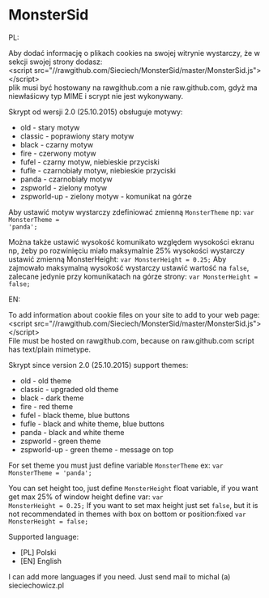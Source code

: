 MonsterSid
==========
PL:
<div>
  Aby dodać informację o plikach cookies na swojej witrynie wystarczy, że w sekcji <head> swojej strony dodasz:<br>
  &lt;script src="//rawgithub.com/Sieciech/MonsterSid/master/MonsterSid.js">&lt;/script>
</div>
plik musi być hostowany na rawgithub.com a nie raw.github.com, gdyż ma niewłaśicwy typ MIME i scrypt nie jest wykonywany.

Skrypt od wersji 2.0 (25.10.2015) obsługuje motywy:
* old - stary motyw
* classic - poprawiony stary motyw
* black - czarny motyw
* fire - czerwony motyw
* fufel - czarny motyw, niebieskie przyciski
* fufle - czarnobiały motyw, niebieskie przyciski
* panda - czarnobiały motyw
* zspworld - zielony motyw
* zspworld-up - zielony motyw - komunikat na górze

Aby ustawić motyw wystarczy zdefiniować zmienną <code>MonsterTheme</code> np:
<code>var MonsterTheme = 'panda';</code>

Można także ustawić wysokość komunikato względem wysokości ekranu np, żeby po rozwinięciu miało maksymalnie 25% wysokości wystarczy ustawić zmienną MonsterHeight:
<code>var MonsterHeight = 0.25;</code>
Aby zajmowało maksymalną wysokość wystarczy ustawić wartość na <code>false</code>, zalecane jedynie przy komunikatach na górze strony:
<code>var MonsterHeight = false;</code>


EN:
<div>
  To add information about cookie files on your site to add to your web page:<br>
  &lt;script src="//rawgithub.com/Sieciech/MonsterSid/master/MonsterSid.js">&lt;/script>
</div>
File must be hosted on rawgithub.com, because on raw.github.com script has text/plain mimetype.

Skrypt since version 2.0 (25.10.2015) support themes:
* old - old theme
* classic - upgraded old theme
* black - dark theme
* fire - red theme
* fufel - black theme, blue buttons
* fufle - black and white theme, blue buttons
* panda - black and white theme
* zspworld - green theme
* zspworld-up - green theme - message on top

For set theme you must just define variable <code>MonsterTheme</code> ex:
<code>var MonsterTheme = 'panda';</code>

You can set height too, just define <code>MonsterHeight</code> float variable, if you want get max 25% of window height define var:
<code>var MonsterHeight = 0.25;</code>
If you want to set max height just set <code>false</code>, but it is not recommendated in themes with box on bottom or position:fixed
<code>var MonsterHeight = false;</code>

Supported language:
* [PL] Polski
* [EN] English

I can add more languages if you need. Just send mail to michal (a) sieciechowicz.pl 
